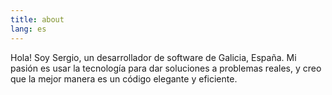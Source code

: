 ```yaml
---
title: about
lang: es
---
```


Hola! Soy Sergio, un desarrollador de software de Galicia, España.
Mi pasión es usar la tecnología para dar soluciones a problemas reales,
y creo que la mejor manera es un código elegante y eficiente.
